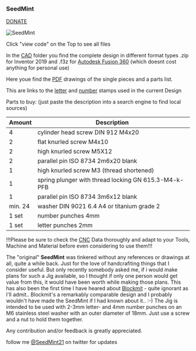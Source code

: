 ### SeedMint
[DONATE](https://btcpay525356.lndyn.com/apps/4GYmbQSiyjLKcgHjQupG7siAwfGU/pos)

![SeedMint](https://github.com/SeedMint/SeedMint/blob/main/PNG/short%20instructions.png)

Click "view code" on the Top to see all files

In the [CAD](https://github.com/SeedMint/SeedMint/tree/main/CAD "Drawings and 3D Model") folder you find the complete design in different format types .zip for Inventor 2019 and .f3z for [Autodesk Fusion 360](https://www.autodesk.de/campaigns/education/fusion360?mktvar002=4246579%7CSEM%7C12339725657%7C117784167597%7Ckwd-11029869505&ef_id=CjwKCAjwzruGBhBAEiwAUqMR8F1lLQ7PN6ptK6VqJjig1oEHAGsIIn2FKxDVv-UDTMjYKzx_C850uhoC4mkQAvD_BwE:G:s&s_kwcid=AL!11172!3!517613592372!e!!g!!fusion%20360!12339725657!117784167597&gclid=CjwKCAjwzruGBhBAEiwAUqMR8F1lLQ7PN6ptK6VqJjig1oEHAGsIIn2FKxDVv-UDTMjYKzx_C850uhoC4mkQAvD_BwE "Autodesk Fusion 360") (which doesnt cost anything for personal use)

Here youe find the [PDF](https://github.com/SeedMint/SeedMint/tree/main/PDF) drawings of the single pieces and a parts list.

This are links to the [letter](https://www.amazon.de/gp/product/B01BTTMEJU/ref=ppx_yo_dt_b_asin_title_o08_s00?ie=UTF8&psc=1) and [number](https://www.amazon.de/Turnus-330-004-TURNUS-0007697220004-Schlagbuchstaben-Nummern/dp/B00D17RJ7Q/ref=pd_rhf_ee_s_rp_c_2_4/258-1308871-9158764?pd_rd_w=DDRP4&pf_rd_p=3615e606-50f4-4f59-8628-fd7a676721fd&pf_rd_r=CA61T8Z4GCZXP764DSR1&pd_rd_r=31194f92-08ae-4d7d-bf5d-4c9689ae0a70&pd_rd_wg=5uyzM&pd_rd_i=B00D17RJ7Q&psc=1) stamps used in the current Design

Parts to buy: (just paste the description into a search engine to find local sources)

<table>
  <thead>
    <tr>
      <th>Amount</th>
      <th>Description</th>     
    </tr>
  </thead>
  <tbody>
    <tr>
      <td>4</td>
      <td>cylinder head screw DIN 912 M4x20</td>    
    </tr>
    <tr>
      <td>2</td>
      <td>flat knurled screw M4x10</td>
    </tr>
     <tr>
      <td>2</td>
      <td>high knurled screw M5X12</td>
    </tr>
     <tr>
      <td>2</td>
      <td>parallel pin ISO 8734 2m6x20 blank</td>
        <tr>
      <td>1</td>
      <td>high knurled screw M3 (thread shortened)</td>
    </tr>
     <tr>
      <td>1</td>
      <td>spring plunger with thread locking GN 615.3-M4-k-PFB</td>
    </tr>
     <tr>
      <td>1</td>
      <td>parallel pin ISO 8734 3m6x12 blank</td>
    </tr>
     <tr>
      <td>min. 24</td>
      <td>washer DIN 9021 6.4 A4 or titanium grade 2</td>
    </tr>
     <tr>
      <td>1 set</td>
      <td>number punches 4mm</td>
    </tr>
     <tr>
      <td>1 set</td>
      <td>letter punches 2mm</td>
    </tr>
  </tbody>
</table>


!!!Please be sure to check the [CNC](https://github.com/SeedMint/SeedMint/tree/main/CNC) Data thoroughly and adapt to your Tools, Machine and Material before even considering to use them!!!



The "original" **SeedMint** was tinkered without any references or drawings at all, quite a while back. Just for the love of handcrafiting things that I consider useful.
But only recently somebody asked me, if i would make plans for such a Jig available,  so I thought if only one person would get value from this, it would have been worth while making those plans. This has also been the first time I have heared about [Blockmit](https://blockmit.com/english/guides/diy/make-cold-wallet-washers/ "blockmit.com") - quite ignorant as I'll admit..
Blockmit's a remarkably comparable design and I probably wouldn't have made the SeedMint if I had known about it.. :-)
The Jig is intended to be used with 2-3mm letter- and 4mm number punches on an M6 stainless steel washer with an outer diameter of 18mm.
Just use a screw and a nut to hold them together.

Any contribution and/or feedback is greatly appreciated.

follow me [@SeedMint21](https://twitter.com/SeedMint21) on twitter for updates 
<!--
**SeedMint/SeedMint** is a ✨ _special_ ✨ repository because its `README.md` (this file) appears on your GitHub profile.

Here are some ideas to get you started:

- 🔭 I’m currently working on ...
- 🌱 I’m currently learning ...
- 👯 I’m looking to collaborate on ...
- 🤔 I’m looking for help with ...
- 💬 Ask me about ...
- 📫 How to reach me: ...
- 😄 Pronouns: ...
- ⚡ Fun fact: ...
-->
